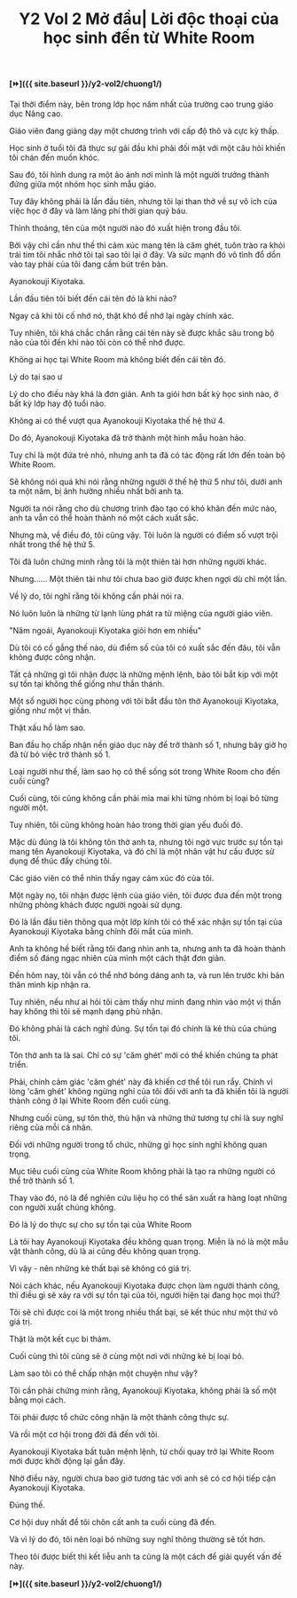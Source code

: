﻿---
layout: post
title: Y2 Vol 2 Mở đầu| Lời độc thoại của học sinh đến từ White Room
permalink: /y2-vol2/modau/
---

**[⏩]({{ site.baseurl }}/y2-vol2/chuong1/)**

Tại thời điểm này, bên trong lớp học năm nhất của trường cao trung giáo dục Nâng cao.

Giáo viên đang giảng dạy một chương trình với cấp độ thô và cực kỳ thấp.

Học sinh ở tuổi tôi đã thực sự gãi đầu khi phải đối mặt với một câu hỏi khiến tôi chán đến muốn khóc.

Sau đó, tôi hình dung ra một ảo ảnh nơi mình là một người trưởng thành đứng giữa một nhóm học sinh mẫu giáo.

Tuy đây không phải là lần đầu tiên, nhưng tôi lại than thở về sự vô ích của việc học ở đây và làm lãng phí thời gian quý báu.

Thỉnh thoảng, tên của một người nào đó xuất hiện trong đầu tôi.

Bởi vậy chỉ cần như thế thì cảm xúc mang tên là căm ghét, tuôn trào ra khỏi trái tim tôi nhắc nhở tôi tại sao tôi lại ở đây. Và sức mạnh đó vô tình đổ dồn vào tay phải của tôi đang cầm bút trên bàn.

Ayanokouji Kiyotaka.

Lần đầu tiên tôi biết đến cái tên đó là khi nào?

Ngay cả khi tôi cố nhớ nó, thật khó để nhớ lại ngày chính xác.

Tuy nhiên, tôi khá chắc chắn rằng cái tên này sẽ được khắc sâu trong bộ não của tôi đến khi nào tôi còn có thể nhớ được.

Không ai học tại White Room mà không biết đến cái tên đó.

Lý do tại sao ư

Lý do cho điều này khá là đơn giản. Anh ta giỏi hơn bất kỳ học sinh nào, ở bất kỳ lớp hay độ tuổi nào.

Không ai có thể vượt qua Ayanokouji Kiyotaka thế hệ thứ 4.

Do đó, Ayanokouji Kiyotaka đã trở thành một hình mẫu hoàn hảo.

Tuy chỉ là một đứa trẻ nhỏ, nhưng anh ta đã có tác động rất lớn đến toàn bộ White Room.

Sẽ không nói quá khi nói rằng những người ở thế hệ thứ 5 như tôi, dưới anh ta một năm, bị ảnh hưởng nhiều nhất bởi anh ta.

Người ta nói rằng cho dù chương trình đào tạo có khó khăn đến mức nào, anh ta vẫn có thể hoàn thành nó một cách xuất sắc.

Nhưng mà, về điều đó, tôi cũng vậy. Tôi luôn là người có điểm số vượt trội nhất trong thế hệ thứ 5.

Tôi đã luôn chứng minh rằng tôi là một thiên tài hơn những người khác.

Nhưng\...\... Một thiên tài như tôi chưa bao giờ được khen ngợi dù chỉ một lần.

Về lý do, tôi nghĩ rằng tôi không cần phải nói ra.

Nó luôn luôn là những từ lạnh lùng phát ra từ miệng của người giáo viên.

"Năm ngoái, Ayanokouji Kiyotaka giỏi hơn em nhiều"

Dù tôi có cố gắng thế nào, dù điểm số của tôi có xuất sắc đến đâu, tôi vẫn không được công nhận.

Tất cả những gì tôi nhận được là những mệnh lệnh, bảo tôi bắt kịp với một sự tồn tại không thể giống như thần thánh.

Một số người học cùng phòng với tôi bắt đầu tôn thờ Ayanokouji Kiyotaka, giống như một vị thần.

Thật xấu hổ làm sao.

Ban đầu họ chấp nhận nền giáo dục này để trở thành số 1, nhưng bây giờ họ đã từ bỏ việc trở thành số 1.

Loại người như thế, làm sao họ có thể sống sót trong White Room cho đến cuối cùng?

Cuối cùng, tôi cũng không cần phải mỉa mai khi từng nhóm bị loại bỏ từng người một.

Tuy nhiên, tôi cũng không hoàn hảo trong thời gian yếu đuối đó.

Mặc dù đúng là tôi không tôn thờ anh ta, nhưng tôi ngờ vực trước sự tồn tại mang tên Ayanokouji Kiyotaka, và đó chỉ là một nhân vật hư cấu được sử dụng để thúc đẩy chúng tôi.

Các giáo viên có thể nhìn thấy ngay cảm xúc đó của tôi.

Một ngày nọ, tôi nhận được lệnh của giáo viên, tôi được đưa đến một trong những phòng khách được người ngoài sử dụng.

Đó là lần đầu tiên thông qua một lớp kính tôi có thể xác nhận sự tồn tại của Ayanokouji Kiyotaka bằng chính đôi mắt của mình.

Anh ta không hề biết rằng tôi đang nhìn anh ta, nhưng anh ta đã hoàn thành điểm số đáng ngạc nhiên của mình một cách thật đơn giản.

Đến hôm nay, tôi vẫn có thể nhớ bóng dáng anh ta, và run lên trước khi bản thân mình kịp nhận ra.

Tuy nhiên, nếu như ai hỏi tôi cảm thấy như mình đang nhìn vào một vị thần hay không thì tôi sẽ mạnh dạng phủ nhận.

Đó không phải là cách nghĩ đúng. Sự tồn tại đó chính là kẻ thù của chúng tôi.

Tôn thờ anh ta là sai. Chỉ có sự 'căm ghét' mới có thể khiến chúng ta phát triển.

Phải, chính cảm giác 'căm ghét' này đã khiến cơ thể tôi run rẩy. Chính vì lòng 'căm ghét' không ngừng nghỉ của tôi đối với anh ta đã khiến tôi là người thành công ở lại White Room đến cuối cùng.

Nhưng cuối cùng, sự tôn thờ, thù hận và những thứ tương tự chỉ là suy nghĩ riêng của mỗi cá nhân.

Đối với những người trong tổ chức, những gì học sinh nghĩ không quan trọng.

Mục tiêu cuối cùng của White Room không phải là tạo ra những người có thể trở thành số 1.

Thay vào đó, nó là để nghiên cứu liệu họ có thể sản xuất ra hàng loạt những con người xuất chúng không.

Đó là lý do thực sự cho sự tồn tại của White Room

Là tôi hay Ayanokouji Kiyotaka đều không quan trọng. Miễn là nó là một mẫu vật thành công, dù là ai cũng đều không quan trọng.

Vì vậy - nên những kẻ thất bại sẽ không có giá trị.

Nói cách khác, nếu Ayanokouji Kiyotaka được chọn làm người thành công, thì điều gì sẽ xảy ra với sự tồn tại của tôi, người hiện tại đang học mọi thứ?

Tôi sẽ chỉ được coi là một trong nhiều thất bại, sẽ kết thúc như một thứ vô giá trị.

Thật là một kết cục bi thảm.

Cuối cùng thì tôi cũng sẽ ở cùng một nơi với những kẻ bị loại bỏ.

Làm sao tôi có thể chấp nhận một chuyện như vậy?

Tôi cần phải chứng minh rằng, Ayanokouji Kiyotaka, không phải là số một bằng mọi cách.

Tôi phải được tổ chức công nhận là một thành công thực sự.

Và rồi một cơ hội trong đời đã đến với tôi.

Ayanokouji Kiyotaka bất tuân mệnh lệnh, từ chối quay trở lại White Room mới được khởi động lại gần đây.

Nhờ điều này, người chưa bao giờ tương tác với anh sẽ có cơ hội tiếp cận Ayanokouji Kiyotaka.

Đúng thế.

Cơ hội duy nhất để tôi chôn cất anh ta cuối cùng đã đến.

Và vì lý do đó, tôi nên loại bỏ những suy nghĩ thông thường sẽ tốt hơn.

Theo tôi được biết thì kết liễu anh ta cũng là một cách để giải quyết vấn đề này.

**[⏩]({{ site.baseurl }}/y2-vol2/chuong1/)**
